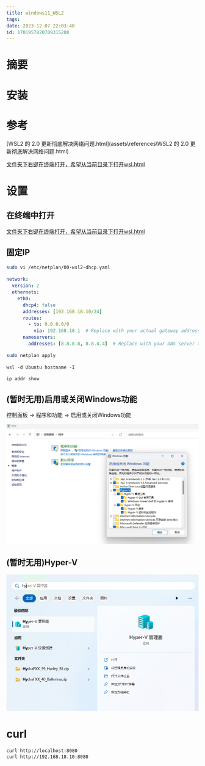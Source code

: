 ```yaml
---
title: windows11_WSL2
tags: 
date: 2023-12-07 22:03:40
id: 1701957820709315200
---
```

# 摘要





# 安装



# 参考





 [WSL2 的 2.0 更新彻底解决网络问题.html](assets\references\WSL2 的 2.0 更新彻底解决网络问题.html) 

 [文件夹下右键在终端打开，希望从当前目录下打开wsl.html](assets\references\文件夹下右键在终端打开，希望从当前目录下打开wsl.html) 

# 设置

## 在终端中打开

 [文件夹下右键在终端打开，希望从当前目录下打开wsl.html](assets\references\文件夹下右键在终端打开，希望从当前目录下打开wsl.html) 







## 固定IP

```sh
sudo vi /etc/netplan/00-wsl2-dhcp.yaml
```



```yaml
network:
  version: 2
  ethernets:
    eth0:
      dhcp4: false
      addresses: [192.168.18.10/24]
      routes:
        - to: 0.0.0.0/0
          via: 192.168.18.1  # Replace with your actual gateway address
      nameservers:
        addresses: [8.8.8.8, 8.8.4.4]  # Replace with your DNS server addresses

```

```sh
sudo netplan apply
```



```
wsl -d Ubuntu hostname -I
```







```sh
ip addr show
```



## (暂时无用)启用或关闭Windows功能

控制面板 -> 程序和功能 -> 启用或关闭Windows功能

![image-20231207223827828](assets/images/image-20231207223827828.png)



## (暂时无用)Hyper-V

![image-20231207224338205](assets/images/image-20231207224338205.png)









# curl

```
curl http://localhost:8080
curl http://192.168.18.10:8080

```





